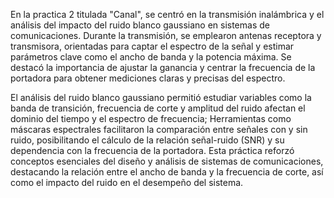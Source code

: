 En la practica 2 titulada "Canal", se centró en la transmisión inalámbrica y el análisis del impacto del ruido blanco gaussiano en sistemas de comunicaciones. Durante la transmisión, se emplearon antenas receptora y transmisora, orientadas para captar el espectro de la señal y estimar parámetros clave como el ancho de banda y la potencia máxima. Se destacó la importancia de ajustar la ganancia y centrar la frecuencia de la portadora para obtener mediciones claras y precisas del espectro.

El análisis del ruido blanco gaussiano permitió estudiar variables como la banda de transición, frecuencia de corte y amplitud del ruido afectan el dominio del tiempo y el espectro de frecuencia; Herramientas como máscaras espectrales facilitaron la comparación entre señales con y sin ruido, posibilitando el cálculo de la relación señal-ruido (SNR) y su dependencia con la frecuencia de la portadora. Esta práctica reforzó conceptos esenciales del diseño y análisis de sistemas de comunicaciones, destacando la relación entre el ancho de banda y la frecuencia de corte, así como el impacto del ruido en el desempeño del sistema.
